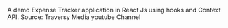 A demo Expense Tracker application in React Js using hooks and Context API.
Source: Traversy Media youtube Channel
